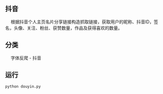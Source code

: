 ## 抖音

&emsp; 根据抖音个人主页名片分享链接构造抓取链接，获取用户的昵称、抖音ID，签名，头像、关注、粉丝、获赞数量，作品及获得喜欢的数量。

## 分类

&emsp; 字体反爬 - 抖音

## 运行

```shell
python douyin.py
```


